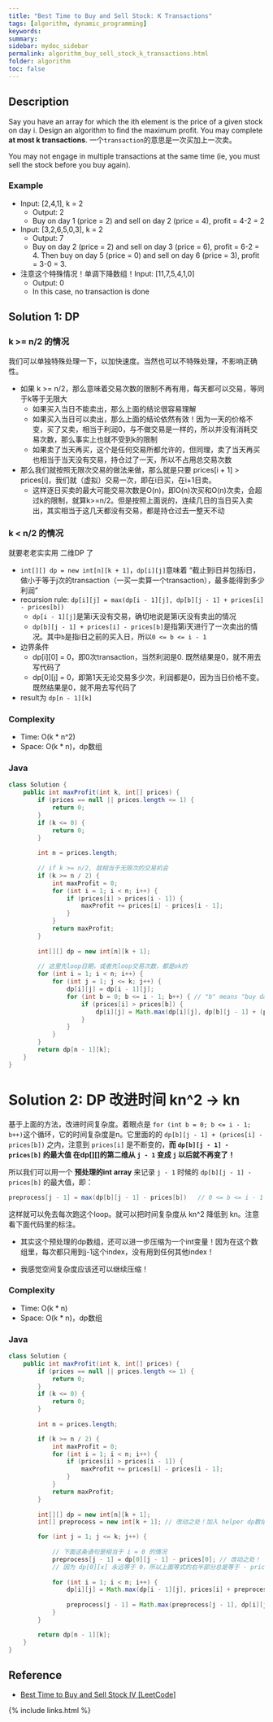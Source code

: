 ```yaml
---
title: "Best Time to Buy and Sell Stock: K Transactions"
tags: [algorithm, dynamic_programming]
keywords:
summary:
sidebar: mydoc_sidebar
permalink: algorithm_buy_sell_stock_k_transactions.html
folder: algorithm
toc: false
---
```


## Description
Say you have an array for which the ith element is the price of a given stock on day i.
Design an algorithm to find the maximum profit. You may complete **at most k transactions**.
一个`transaction`的意思是一次买加上一次卖。

You may not engage in multiple transactions at the same time (ie, you must sell the stock before you buy again).

### Example
* Input: [2,4,1], k = 2
  * Output: 2
  * Buy on day 1 (price = 2) and sell on day 2 (price = 4), profit = 4-2 = 2
* Input: [3,2,6,5,0,3], k = 2
  * Output: 7
  * Buy on day 2 (price = 2) and sell on day 3 (price = 6), profit = 6-2 = 4. Then buy on day 5 (price = 0) and sell on day 6 (price = 3), profit = 3-0 = 3.
* 注意这个特殊情况！单调下降数组！Input: [11,7,5,4,1,0]
  * Output: 0
  * In this case, no transaction is done

## Solution 1: DP
### k >= n/2 的情况
我们可以单独特殊处理一下，以加快速度。当然也可以不特殊处理，不影响正确性。
* 如果 k >= n/2，那么意味着交易次数的限制不再有用，每天都可以交易，等同于k等于无限大
  * 如果买入当日不能卖出，那么上面的结论很容易理解
  * 如果买入当日可以卖出，那么上面的结论依然有效！因为一天的价格不变，买了又卖，相当于利润0，与不做交易是一样的，所以并没有消耗交易次数，那么事实上也就不受到k的限制
  * 如果卖了当天再买，这个是任何交易所都允许的，但同理，卖了当天再买也相当于当天没有交易，持仓过了一天，所以不占用总交易次数
* 那么我们就按照无限次交易的做法来做，那么就是只要 prices[i + 1] > prices[i]，我们就（虚拟）交易一次，即在i日买，在i+1日卖。
  * 这样逐日买卖的最大可能交易次数是O(n)，即O(n)次买和O(n)次卖，会超过k的限制，就算k>=n/2。但是按照上面说的，连续几日的当日买入卖出，其实相当于这几天都没有交易，都是持仓过去一整天不动

### k < n/2 的情况
就要老老实实用 二维DP 了
* `int[][] dp = new int[n][k + 1]`，`dp[i][j]`意味着 “截止到i日并包括i日，做小于等于j次的transaction（一买一卖算一个transaction），最多能得到多少利润”
* recursion rule: `dp[i][j] = max(dp[i - 1][j], dp[b][j - 1] + prices[i] - prices[b])`
  * `dp[i - 1][j]`是第i天没有交易，确切地说是第i天没有卖出的情况
  * `dp[b][j - 1] + prices[i] - prices[b]`是指第i天进行了一次卖出的情况。其中`b`是指i日之前的买入日，所以`0 <= b <= i - 1`
* 边界条件
  * dp[i][0] = 0，即0次transaction，当然利润是0. 既然结果是0，就不用去写代码了
  * dp[0][j] = 0，即第1天无论交易多少次，利润都是0，因为当日价格不变。既然结果是0，就不用去写代码了
* result为 `dp[n - 1][k]`

### Complexity
* Time: O(k * n^2)
* Space: O(k * n)，dp数组

### Java
```java
class Solution {
    public int maxProfit(int k, int[] prices) {
        if (prices == null || prices.length <= 1) {
            return 0;
        }
        if (k <= 0) {
            return 0;
        }
        
        int n = prices.length;
        
        // if k >= n/2, 就相当于无限次的交易机会
        if (k >= n / 2) {
            int maxProfit = 0;
            for (int i = 1; i < n; i++) { 
                if (prices[i] > prices[i - 1]) {
                    maxProfit += prices[i] - prices[i - 1];
                }
            }
            return maxProfit;
        }
        
        int[][] dp = new int[n][k + 1];
        
        // 这里先loop日期，或者先loop交易次数，都是ok的
        for (int i = 1; i < n; i++) {
            for (int j = 1; j <= k; j++) {
                dp[i][j] = dp[i - 1][j];
                for (int b = 0; b <= i - 1; b++) { // "b" means "buy date"
                    if (prices[i] > prices[b]) {
                        dp[i][j] = Math.max(dp[i][j], dp[b][j - 1] + (prices[i] - prices[b]));
                    }
                }
            }
        }
        return dp[n - 1][k];
    }
}
```

# Solution 2: DP 改进时间 kn^2 -> kn
基于上面的方法，改进时间复杂度。着眼点是 `for (int b = 0; b <= i - 1; b++)`这个循环，它的时间复杂度是n。它里面的的 `dp[b][j - 1] + (prices[i] - prices[b])` 之内，注意到 `prices[i]` 是不断变的，**而 `dp[b][j - 1] - prices[b]` 的最大值 在dp[][]的第二维从 `j - 1` 变成 `j` 以后就不再变了！**

所以我们可以用一个 **预处理的int array** 来记录 `j - 1` 时候的 `dp[b][j - 1] - prices[b]` 的最大值，即：
````java
preprocess[j - 1] = max(dp[b][j - 1] - prices[b])   // 0 <= b <= i - 1 
````
这样就可以免去每次跑这个loop。就可以把时间复杂度从 kn^2 降低到 kn。注意看下面代码里的标注。

* 其实这个预处理的dp数组，还可以进一步压缩为一个int变量！因为在这个数组里，每次都只用到j-1这个index，没有用到任何其他index！

* 我感觉空间复杂度应该还可以继续压缩！

### Complexity
* Time: O(k * n)
* Space: O(k * n)，dp数组

### Java
```java
class Solution {
    public int maxProfit(int k, int[] prices) {
        if (prices == null || prices.length <= 1) {
            return 0;
        }
        if (k <= 0) {
            return 0;
        }
        
        int n = prices.length;

        if (k >= n / 2) {
            int maxProfit = 0;
            for (int i = 1; i < n; i++) { 
                if (prices[i] > prices[i - 1]) {
                    maxProfit += prices[i] - prices[i - 1];
                }
            }
            return maxProfit;
        }
        
        int[][] dp = new int[n][k + 1];
        int[] preprocess = new int[k + 1]; // 改动之处！加入 helper dp数组

        for (int j = 1; j <= k; j++) {
        
            // 下面这条语句是相当于 i = 0 的情况
            preprocess[j - 1] = dp[0][j - 1] - prices[0]; // 改动之处！
            // 因为 dp[0][x] 永远等于 0，所以上面等式的右半部分总是等于 - prices[0]
            
            for (int i = 1; i < n; i++) {                
                dp[i][j] = Math.max(dp[i - 1][j], prices[i] + preprocess[j - 1]);
                
                preprocess[j - 1] = Math.max(preprocess[j - 1], dp[i][j - 1] - prices[i]); // 改动之处！
            }
        }

        return dp[n - 1][k];
    }
}
```

## Reference
* [Best Time to Buy and Sell Stock IV [LeetCode]](https://leetcode.com/problems/best-time-to-buy-and-sell-stock-iv/description/)

{% include links.html %}
